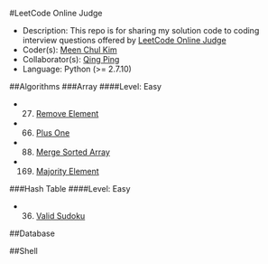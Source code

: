#LeetCode Online Judge
+ Description: This repo is for sharing my solution code to coding interview questions offered by [LeetCode Online Judge](https://leetcode.com)
+ Coder(s): [Meen Chul Kim](https://github.com/liberaliscomputing)
+ Collaborator(s): [Qing Ping](https://github.com/ChanningPing)
+ Language: Python (>= 2.7.10)

##Algorithms
###Array
####Level: Easy
+ 27. [Remove Element](https://github.com/liberaliscomputing/leetcode-online-judge/blob/master/algorithms/array/easy/remove_element.py)
+ 66. [Plus One](https://github.com/liberaliscomputing/leetcode-online-judge/blob/master/algorithms/array/easy/plus_one.py)
+ 88. [Merge Sorted Array](https://github.com/liberaliscomputing/leetcode-online-judge/blob/master/algorithms/array/easy/merge_sorted_array.py)
+ 169. [Majority Element](https://github.com/liberaliscomputing/leetcode-online-judge/blob/master/algorithms/array/easy/majority_element.py)

###Hash Table
####Level: Easy
+ 36. [Valid Sudoku](https://github.com/liberaliscomputing/leetcode-online-judge/blob/master/algorithms/hash_table/easy/valid_sudoku.py)

##Database

##Shell

